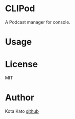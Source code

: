 # CLIPod

A Podcast manager for console.

# Usage

# License

MIT

# Author

Kota Kato [github](https://github.com/kato-k)
